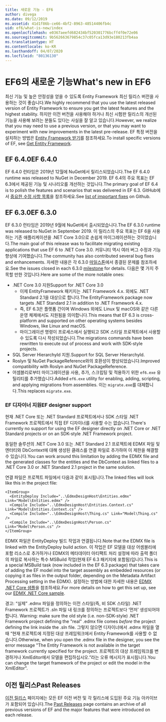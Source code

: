 ```yaml
---
title: 새로운 기능 - EF6
author: divega
ms.date: 09/12/2019
ms.assetid: 41d1f86b-ce66-4bf2-8963-48514406fb4c
uid: ef6/what-is-new/index
ms.openlocfilehash: e0367aeefd682434bf520301776bcff4f0e72e06
ms.sourcegitcommit: 9b562663679854c37c05fca13d93e180213fb4aa
ms.translationtype: HT
ms.contentlocale: ko-KR
ms.lasthandoff: 04/07/2020
ms.locfileid: "80136130"
---
```

# <a name="whats-new-in-ef6"></a><span data-ttu-id="b621e-102">EF6의 새로운 기능</span><span class="sxs-lookup"><span data-stu-id="b621e-102">What's new in EF6</span></span>

<span data-ttu-id="b621e-103">최신 기능 및 높은 안정성을 얻을 수 있도록 Entity Framework 최신 릴리스 버전을 사용하는 것이 좋습니다.</span><span class="sxs-lookup"><span data-stu-id="b621e-103">We highly recommend that you use the latest released version of Entity Framework to ensure you get the latest features and the highest stability.</span></span>
<span data-ttu-id="b621e-104">하지만 이전 버전을 사용해야 하거나 최신 시험판 릴리스의 개선된 기능을 사용해 보려는 분들도 있다는 사실을 잘 알고 있습니다.</span><span class="sxs-lookup"><span data-stu-id="b621e-104">However, we realize that you may need to use a previous version, or that you may want to experiment with new improvements in the latest pre-release.</span></span>
<span data-ttu-id="b621e-105">EF 특정 버전을 설치하는 방법은 [Entity Framework 받기](~/ef6/fundamentals/install.md)를 참조하세요.</span><span class="sxs-lookup"><span data-stu-id="b621e-105">To install specific versions of EF, see [Get Entity Framework](~/ef6/fundamentals/install.md).</span></span>

## <a name="ef-640"></a><span data-ttu-id="b621e-106">EF 6.4.0</span><span class="sxs-lookup"><span data-stu-id="b621e-106">EF 6.4.0</span></span>

<span data-ttu-id="b621e-107">EF 6.4.0 런타임은 2019년 12월에 NuGet에서 릴리스되었습니다.</span><span class="sxs-lookup"><span data-stu-id="b621e-107">The EF 6.4.0 runtime was released to NuGet in December  2019.</span></span> <span data-ttu-id="b621e-108">EF 6.4의 주요 목표는 EF 6.3에서 제공된 기능 및 시나리오를 개선하는 것입니다.</span><span class="sxs-lookup"><span data-stu-id="b621e-108">The primary goal of EF 6.4 is to polish the features and scenarios that was delivered in EF 6.3.</span></span> <span data-ttu-id="b621e-109">GitHub에서 [중요한 수정 사항 목록](https://github.com/dotnet/ef6/milestone/14?closed=1)을 참조하세요.</span><span class="sxs-lookup"><span data-stu-id="b621e-109">See [list of important fixes](https://github.com/dotnet/ef6/milestone/14?closed=1) on Github.</span></span>

## <a name="ef-630"></a><span data-ttu-id="b621e-110">EF 6.3.0</span><span class="sxs-lookup"><span data-stu-id="b621e-110">EF 6.3.0</span></span>

<span data-ttu-id="b621e-111">EF 6.3.0 런타임은 2019년 9월에 NuGet에서 출시되었습니다.</span><span class="sxs-lookup"><span data-stu-id="b621e-111">The EF 6.3.0 runtime was released to NuGet in September 2019.</span></span> <span data-ttu-id="b621e-112">이 릴리스의 주요 목표는 EF 6을 사용하는 기존 애플리케이션을 .NET Core 3.0으로 손쉽게 마이그레이션하는 것이었습니다.</span><span class="sxs-lookup"><span data-stu-id="b621e-112">The main goal of this release was to facilitate migrating existing applications that use EF 6 to .NET Core 3.0.</span></span> <span data-ttu-id="b621e-113">커뮤니티 역시 여러 버그 수정과 기능 향상에 기여했습니다.</span><span class="sxs-lookup"><span data-stu-id="b621e-113">The community has also contributed several bug fixes and enhancements.</span></span> <span data-ttu-id="b621e-114">자세한 내용은 각 6.3.0 [마일스톤](https://github.com/aspnet/EntityFramework6/milestones?state=closed)에서 종결된 문제를 참조하세요.</span><span class="sxs-lookup"><span data-stu-id="b621e-114">See the issues closed in each 6.3.0 [milestone](https://github.com/aspnet/EntityFramework6/milestones?state=closed) for details.</span></span> <span data-ttu-id="b621e-115">다음은 몇 가지 주목할 만한 것입니다.</span><span class="sxs-lookup"><span data-stu-id="b621e-115">Here are some of the more notable ones:</span></span>

- <span data-ttu-id="b621e-116">.NET Core 3.0 지원</span><span class="sxs-lookup"><span data-stu-id="b621e-116">Support for .NET Core 3.0</span></span>
  - <span data-ttu-id="b621e-117">이제 EntityFramework 패키지는 .NET Framework 4.x. 외에도 .NET Standard 2.1을 대상으로 합니다.</span><span class="sxs-lookup"><span data-stu-id="b621e-117">The EntityFramework package now targets .NET Standard 2.1 in addition to .NET Framework 4.x.</span></span>
  - <span data-ttu-id="b621e-118">즉, EF 6.3은 플랫폼 간이며 Windows 외에도 Linux 및 macOS와 같은 다른 운영 체제에서도 지원됨을 의미합니다.</span><span class="sxs-lookup"><span data-stu-id="b621e-118">This means that EF 6.3 is cross-platform and supported on other operating systems besides Windows, like Linux and macOS.</span></span>
  - <span data-ttu-id="b621e-119">마이그레이션 명령이 프로세스에서 실행되고 SDK 스타일 프로젝트에서 사용할 수 있도록 다시 작성되었습니다.</span><span class="sxs-lookup"><span data-stu-id="b621e-119">The migrations commands have been rewritten to execute out of process and work with SDK-style projects.</span></span>
- <span data-ttu-id="b621e-120">SQL Server HierarchyId 지원.</span><span class="sxs-lookup"><span data-stu-id="b621e-120">Support for SQL Server HierarchyId.</span></span>
- <span data-ttu-id="b621e-121">Roslyn 및 NuGet PackageReference와의 호환성이 향상되었습니다.</span><span class="sxs-lookup"><span data-stu-id="b621e-121">Improved compatibility with Roslyn and NuGet PackageReference.</span></span>
- <span data-ttu-id="b621e-122">어셈블리로부터 마이그레이션을 사용, 추가, 스크립팅 및 적용하기 위한 `ef6.exe` 유틸리티를 추가했습니다.</span><span class="sxs-lookup"><span data-stu-id="b621e-122">Added `ef6.exe` utility for enabling, adding, scripting, and applying migrations from assemblies.</span></span> <span data-ttu-id="b621e-123">이는 `migrate.exe`를 대체합니다.</span><span class="sxs-lookup"><span data-stu-id="b621e-123">This replaces `migrate.exe`.</span></span>

### <a name="ef-designer-support"></a><span data-ttu-id="b621e-124">EF 디자이너 지원</span><span class="sxs-lookup"><span data-stu-id="b621e-124">EF designer support</span></span>

<span data-ttu-id="b621e-125">현재 .NET Core 또는 .NET Standard 프로젝트에서나 SDK 스타일 .NET Framework 프로젝트에서 직접 EF 디자이너를 사용할 수는 없습니다.</span><span class="sxs-lookup"><span data-stu-id="b621e-125">There's currently no support for using the EF designer directly on .NET Core or .NET Standard projects or on an SDK-style .NET Framework project.</span></span> 

<span data-ttu-id="b621e-126">동일한 솔루션의 .NET Core 3.0 또는 .NET Standard 2.1 프로젝트에 EDMX 파일 및 엔터티와 DbContext에 대해 생성된 클래스를 연결 파일로 추가하여 이 제한을 해결할 수 있습니다.</span><span class="sxs-lookup"><span data-stu-id="b621e-126">You can work around this limitation by adding the EDMX file and the generated classes for the entities and the DbContext as linked files to a .NET Core 3.0 or .NET Standard 2.1 project in the same solution.</span></span>

<span data-ttu-id="b621e-127">연결 파일은 프로젝트 파일에서 다음과 같이 표시됩니다.</span><span class="sxs-lookup"><span data-stu-id="b621e-127">The linked files will look like this in the project file:</span></span>

``` csproj 
<ItemGroup>
  <EntityDeploy Include="..\EdmxDesignHost\Entities.edmx" Link="Model\Entities.edmx" />
  <Compile Include="..\EdmxDesignHost\Entities.Context.cs" Link="Model\Entities.Context.cs" />
  <Compile Include="..\EdmxDesignHost\Thing.cs" Link="Model\Thing.cs" />
  <Compile Include="..\EdmxDesignHost\Person.cs" Link="Model\Person.cs" />
</ItemGroup>
```

<span data-ttu-id="b621e-128">EDMX 파일은 EntityDeploy 빌드 작업과 연결됩니다.</span><span class="sxs-lookup"><span data-stu-id="b621e-128">Note that the EDMX file is linked with the EntityDeploy build action.</span></span> <span data-ttu-id="b621e-129">이 작업은 EF 모델을 대상 어셈블리에 포함 리소스로 추가하거나 EDMX의 메타데이터 아티팩트 처리 설정에 따라 출력 폴더의 파일로 복사하는 특수 MSBuild 작업(현재 EF 6.3 패키지에 포함됨)입니다.</span><span class="sxs-lookup"><span data-stu-id="b621e-129">This is a special MSBuild task (now included in the EF 6.3 package) that takes care of adding the EF model into the target assembly as embedded resources (or copying it as files in the output folder, depending on the Metadata Artifact Processing setting in the EDMX).</span></span> <span data-ttu-id="b621e-130">설정하는 방법에 대한 자세한 내용은 [EDMX .NET Core 샘플](https://aka.ms/EdmxDotNetCoreSample)을 참조하세요.</span><span class="sxs-lookup"><span data-stu-id="b621e-130">For more details on how to get this set up, see our [EDMX .NET Core sample](https://aka.ms/EdmxDotNetCoreSample).</span></span>

<span data-ttu-id="b621e-131">경고: “실제” .edmx 파일을 정의하는 이전 스타일(즉, 비 SDK 스타일) .NET Framework 프로젝트가 .sln 파일 내 링크를 정의하는 프로젝트보다 ‘먼저’ 생성되어야 합니다. </span><span class="sxs-lookup"><span data-stu-id="b621e-131">Warning: make sure the old style (i.e. non-SDK-style) .NET Framework project defining the "real" .edmx file comes _before_ the project defining the link inside the .sln file.</span></span> <span data-ttu-id="b621e-132">그렇지 않으면 디자이너에서 .edmx 파일을 열 때 “현재 프로젝트에 지정된 대상 프레임워크에서 Entity Framework를 사용할 수 없습니다.</span><span class="sxs-lookup"><span data-stu-id="b621e-132">Otherwise, when you open the .edmx file in the designer, you see the error message "The Entity Framework is not available in the target framework currently specified for the project.</span></span> <span data-ttu-id="b621e-133">프로젝트의 대상 프레임워크를 변경하거나 XmlEditor에서 모델을 편집하십시오.”라는 오류 메시지가 표시됩니다.</span><span class="sxs-lookup"><span data-stu-id="b621e-133">You can change the target framework of the project or edit the model in the XmlEditor".</span></span>

## <a name="past-releases"></a><span data-ttu-id="b621e-134">이전 릴리스</span><span class="sxs-lookup"><span data-stu-id="b621e-134">Past Releases</span></span>

<span data-ttu-id="b621e-135">[이전 릴리스](past-releases.md) 페이지에는 모든 EF 이전 버전 및 각 릴리스에 도입된 주요 기능 아카이브가 포함되어 있습니다.</span><span class="sxs-lookup"><span data-stu-id="b621e-135">The [Past Releases](past-releases.md) page contains an archive of all previous versions of EF and the major features that were introduced on each release.</span></span>
